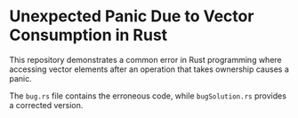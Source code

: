 # Unexpected Panic Due to Vector Consumption in Rust

This repository demonstrates a common error in Rust programming where accessing vector elements after an operation that takes ownership causes a panic.

The `bug.rs` file contains the erroneous code, while `bugSolution.rs` provides a corrected version.